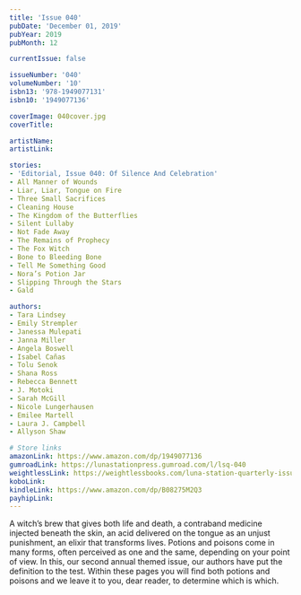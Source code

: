 ```yaml
---
title: 'Issue 040'
pubDate: 'December 01, 2019'
pubYear: 2019
pubMonth: 12

currentIssue: false

issueNumber: '040'
volumeNumber: '10'
isbn13: '978-1949077131'
isbn10: '1949077136'

coverImage: 040cover.jpg
coverTitle: 

artistName: 
artistLink: 

stories:
- 'Editorial, Issue 040: Of Silence And Celebration'
- All Manner of Wounds
- Liar, Liar, Tongue on Fire
- Three Small Sacrifices
- Cleaning House
- The Kingdom of the Butterflies
- Silent Lullaby
- Not Fade Away
- The Remains of Prophecy
- The Fox Witch
- Bone to Bleeding Bone
- Tell Me Something Good
- Nora’s Potion Jar
- Slipping Through the Stars
- Gald

authors:
- Tara Lindsey
- Emily Strempler
- Janessa Mulepati
- Janna Miller
- Angela Boswell
- Isabel Cañas
- Tolu Senok
- Shana Ross
- Rebecca Bennett
- J. Motoki
- Sarah McGill
- Nicole Lungerhausen
- Emilee Martell
- Laura J. Campbell
- Allyson Shaw

# Store links
amazonLink: https://www.amazon.com/dp/1949077136
gumroadLink: https://lunastationpress.gumroad.com/l/lsq-040
weightlessLink: https://weightlessbooks.com/luna-station-quarterly-issue-040/
koboLink: 
kindleLink: https://www.amazon.com/dp/B08275M2Q3
payhipLink: 
---
```


A witch’s brew that gives both life and death, a contraband medicine injected beneath the skin, an acid delivered on the tongue as an unjust punishment, an elixir that transforms lives. Potions and poisons come in many forms, often perceived as one and the same, depending on your point of view.
In this, our second annual themed issue, our authors have put the definition to the test. Within these pages you will find both potions and poisons and we leave it to you, dear reader, to determine which is which.
